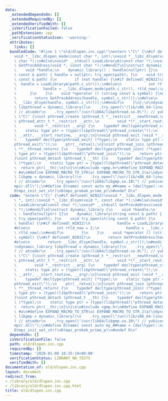 ```yaml
---
data:
  _extendedDependsOn: []
  _extendedRequiredBy: []
  _extendedVerifiedWith: []
  _isVerificationFailed: false
  _pathExtension: cpp
  _verificationStatusIcon: ':warning:'
  attributes:
    links: []
  bundledCode: "#line 1 \"old/dlopen.inc.cpp\"\nextern \"C\" {\n#if defined(_WIN32)\n\
    void *__libc_dlopen_mode(const char *, int);\nvoid *__libc_dlsym(void *, const\
    \ char *);\n#else\nvoid* __stdcall LoadLibraryA(const char *);\nvoid* __stdcall\
    \ GetProcAddress(void *, const char *);\n#endif\n}\nstruct dynamic_library {\n\
    \    void *handle;\n    dynamic_library() : handle(nullptr) {}\n    dynamic_library(string\
    \ const & path) { handle = nullptr; try_open(path); }\n    void try_open(string\
    \ const & path) {\n        if (not handle) {\n#if defined(_WIN32)\n          \
    \  handle = LoadLibraryA(path.c_str());\n#else\n            int rtld_now = 2;\n\
    \            handle = __libc_dlopen_mode(path.c_str(), rtld_now);\n#endif\n  \
    \      }\n    }\n    void *operator () (string const & symbol) {\n#if defined(_WIN32)\n\
    \        return GetProcAddress(handle, symbol.c_str());\n#else\n        return\
    \ __libc_dlsym(handle, symbol.c_str());\n#endif\n    }\n};\n\ndynamic_library\
    \ libpthread = dynamic_library()\n    .try_open(\"/lib/x86_64-linux-gnu/libpthread.so.0\"\
    ) // atcoder\n    .try_open(\"/usr/lib64/libpthread.so.0\"); // yukicoder\nextern\
    \ \"C\" {\nint pthread_create (pthread_t *__restrict __newthread,\n        const\
    \ pthread_attr_t *__restrict __attr,\n        void *(*__start_routine) (void *),\n\
    \        void *__restrict __arg) {\n    typedef decltype(pthread_create) (*type);\n\
    \    static type ptr = (type)(libpthread(\"pthread_create\"));\n    return ptr(__newthread,\
    \ __attr, __start_routine, __arg);\n}\nvoid pthread_exit (void *__retval) {\n\
    \    typedef decltype(pthread_exit) (*type);\n    static type ptr = (type)(libpthread(\"\
    pthread_exit\"));\n    ptr(__retval);\n}\nint pthread_join (pthread_t __th, void\
    \ **__thread_return) {\n    typedef decltype(pthread_join) (*type);\n    static\
    \ type ptr = (type)(libpthread(\"pthread_join\"));\n    return ptr(__th, __thread_return);\n\
    }\nint pthread_detach (pthread_t __th) {\n    typedef decltype(pthread_detach)\
    \ (*type);\n    static type ptr = (type)(libpthread(\"pthread_detach\"));\n  \
    \  return ptr(__th);\n}\n}\n\n#include <gmp.h>\n#define EXPAND_MACRO_TO_STR_2(a)\
    \ #a\n#define EXPAND_MACRO_TO_STR(a) EXPAND_MACRO_TO_STR_2(a)\ndynamic_library\
    \ libgmp = dynamic_library()\n    .try_open(\"/usr/lib/x86_64-linux-gnu/libgmp.so.10\"\
    ) // atcoder\n    .try_open(\"/usr/lib64/libgmp.so.10\") // yukicoder\n    .try_open(\"\
    mpir.dll\");\n#define D(name) const auto my_##name = (decltype(::name) *)libgmp(EXPAND_MACRO_TO_STR(name))\n\
    D(mpz_init_set_str)\nD(mpz_probab_prime_p)\n#undef D\n"
  code: "extern \"C\" {\n#if defined(_WIN32)\nvoid *__libc_dlopen_mode(const char\
    \ *, int);\nvoid *__libc_dlsym(void *, const char *);\n#else\nvoid* __stdcall\
    \ LoadLibraryA(const char *);\nvoid* __stdcall GetProcAddress(void *, const char\
    \ *);\n#endif\n}\nstruct dynamic_library {\n    void *handle;\n    dynamic_library()\
    \ : handle(nullptr) {}\n    dynamic_library(string const & path) { handle = nullptr;\
    \ try_open(path); }\n    void try_open(string const & path) {\n        if (not\
    \ handle) {\n#if defined(_WIN32)\n            handle = LoadLibraryA(path.c_str());\n\
    #else\n            int rtld_now = 2;\n            handle = __libc_dlopen_mode(path.c_str(),\
    \ rtld_now);\n#endif\n        }\n    }\n    void *operator () (string const &\
    \ symbol) {\n#if defined(_WIN32)\n        return GetProcAddress(handle, symbol.c_str());\n\
    #else\n        return __libc_dlsym(handle, symbol.c_str());\n#endif\n    }\n};\n\
    \ndynamic_library libpthread = dynamic_library()\n    .try_open(\"/lib/x86_64-linux-gnu/libpthread.so.0\"\
    ) // atcoder\n    .try_open(\"/usr/lib64/libpthread.so.0\"); // yukicoder\nextern\
    \ \"C\" {\nint pthread_create (pthread_t *__restrict __newthread,\n        const\
    \ pthread_attr_t *__restrict __attr,\n        void *(*__start_routine) (void *),\n\
    \        void *__restrict __arg) {\n    typedef decltype(pthread_create) (*type);\n\
    \    static type ptr = (type)(libpthread(\"pthread_create\"));\n    return ptr(__newthread,\
    \ __attr, __start_routine, __arg);\n}\nvoid pthread_exit (void *__retval) {\n\
    \    typedef decltype(pthread_exit) (*type);\n    static type ptr = (type)(libpthread(\"\
    pthread_exit\"));\n    ptr(__retval);\n}\nint pthread_join (pthread_t __th, void\
    \ **__thread_return) {\n    typedef decltype(pthread_join) (*type);\n    static\
    \ type ptr = (type)(libpthread(\"pthread_join\"));\n    return ptr(__th, __thread_return);\n\
    }\nint pthread_detach (pthread_t __th) {\n    typedef decltype(pthread_detach)\
    \ (*type);\n    static type ptr = (type)(libpthread(\"pthread_detach\"));\n  \
    \  return ptr(__th);\n}\n}\n\n#include <gmp.h>\n#define EXPAND_MACRO_TO_STR_2(a)\
    \ #a\n#define EXPAND_MACRO_TO_STR(a) EXPAND_MACRO_TO_STR_2(a)\ndynamic_library\
    \ libgmp = dynamic_library()\n    .try_open(\"/usr/lib/x86_64-linux-gnu/libgmp.so.10\"\
    ) // atcoder\n    .try_open(\"/usr/lib64/libgmp.so.10\") // yukicoder\n    .try_open(\"\
    mpir.dll\");\n#define D(name) const auto my_##name = (decltype(::name) *)libgmp(EXPAND_MACRO_TO_STR(name))\n\
    D(mpz_init_set_str)\nD(mpz_probab_prime_p)\n#undef D\n"
  dependsOn: []
  isVerificationFile: false
  path: old/dlopen.inc.cpp
  requiredBy: []
  timestamp: '2020-01-08 18:35:19+09:00'
  verificationStatus: LIBRARY_NO_TESTS
  verifiedWith: []
documentation_of: old/dlopen.inc.cpp
layout: document
redirect_from:
- /library/old/dlopen.inc.cpp
- /library/old/dlopen.inc.cpp.html
title: old/dlopen.inc.cpp
---
```

